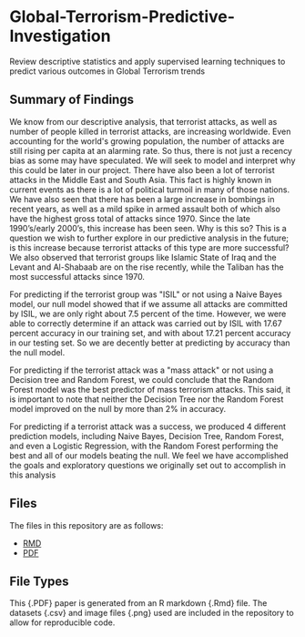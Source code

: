 # Global-Terrorism-Predictive-Investigation
Review descriptive statistics and apply supervised learning techniques to predict various outcomes in Global Terrorism trends


## Summary of Findings

We know from our descriptive analysis, that terrorist attacks, as well as number of people killed in terrorist attacks, are increasing worldwide.  Even accounting for the world's growing population, the number of attacks are still rising per capita at an alarming rate.  So thus, there is not just a recency bias as some may have speculated.  We will seek to model and interpret why this could be later in our project.  There have also been a lot of terrorist attacks in the Middle East and South Asia.  This fact is highly known in current events as there is a lot of political turmoil in many of those nations.  We have also seen that there has been a large increase in bombings in recent years, as well as a mild spike in armed assault both of which also have the highest gross total of attacks since 1970.  Since the late 1990’s/early 2000’s, this increase has been seen.  Why is this so?  This is a question we wish to further explore in our predictive analysis in the future; is this increase because terrorist attacks of this type are more successful?  We also observed that terrorist groups like Islamic State of Iraq and the Levant and Al-Shabaab are on the rise recently, while the Taliban has the most successful attacks since 1970.


For predicting if the terrorist group was "ISIL" or not using a Naive Bayes model, our null model showed that if we assume all attacks are committed by ISIL, we are only right about 7.5 percent of the time. However, we were able to correctly determine if an attack was carried out by ISIL with 17.67 percent accuracy in our training set, and with about 17.21 percent accuracy in our testing set.  So we are decently better at predicting by accuracy than the null model.

For predicting if the terrorist attack was a "mass attack" or not using a Decision tree and Random Forest, we could conclude that the Random Forest model was the best predictor of mass terrorism attacks. This said, it is important to note that neither the Decision Tree nor the Random Forest model improved on the null by more than 2% in accuracy.

For predicting if a terrorist attack was a success, we produced 4 different prediction models, including Naive Bayes, Decision Tree, Random Forest, and even a Logistic Regression, with the Random Forest performing the best and all of our models beating the null.  We feel we have accomplished the goals and exploratory questions we originally set out to accomplish in this analysis



## Files
The files in this repository are as follows:
- [RMD](https://github.com/tomkennon/Global-Terrorism-Predictive-Investigation/blob/master/FINAL_writeup.Rmd)
- [PDF](https://github.com/tomkennon/Global-Terrorism-Predictive-Investigation/blob/master/FINAL_writeup.pdf)

## File Types
This {.PDF} paper is generated from an R markdown {.Rmd} file.  The datasets {.csv} and image files {.png} used are included in the repository to allow for reproducible code.
